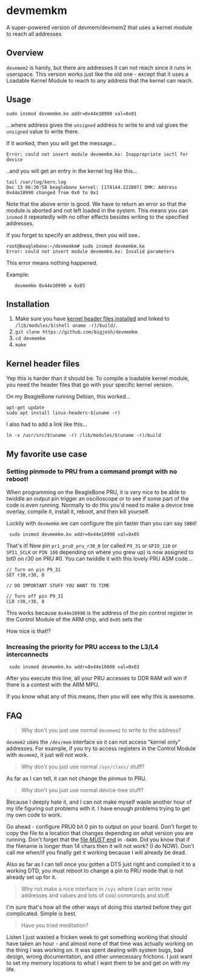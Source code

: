 # devmemkm
A super-powered version of devmem/devmem2 that uses a kernel module to reach all addresses

## Overview

`devemem2` is handy, but there are addresses it can not reach since it runs in userspace. This version works just like the old one - except that it uses a Loadable Kernel Module to reach to any address that the kernel can reach.

## Usage

```
sudo insmod devmemkm.ko addr=0x44e10990 val=0x01
```

...where address gives the `unsigned` address to write to and val gives the `unsigned` value to write there.

If it worked, then you will get the message...
```
Error: could not insert module devmemkm.ko: Inappropriate ioctl for device
```
..and you will get an entry in the kernel log like this...
```
tail /var/log/kern.log
Dec 13 06:30:58 beaglebone kernel: [174144.222807] DMK: Address 0x44e10990 changed from 0x0 to 0x1
```

Note that the above error is good. We have to return an error so that the module is aborted and not left loaded in the system. This means you can `insmod` it repeatedly with no other effects besides writing to the specified addresses. 

If you forget to specify an address, then you will see..
```
root@beaglebone:~/devmemkm# sudo insmod devmemkm.ko
Error: could not insert module devmemkm.ko: Invalid parameters
```
This error means nothing happened. 

Example:

       devmemkm 0x44e10990 w 0x05


## Installation

1. Make sure you have [kernel header files installed](https://www.google.com/search?q=install+kernel+header+files&oq=install+kernel+header+files) and linked to `/lib/modules/$(shell uname -r)/build/`. 
1. `git clone https://github.com/bigjosh/devmemkm`
2. `cd devmemkm`
3. `make`


## Kernel header files

Yep this is harder than it should be. To compile a loadable kernel module, you need the header files that go with your specific kernel version.

On my BeagleBone running Debian, this worked...
```
apt-get update
sudo apt install linux-headers-$(uname -r)
```

I also had to add a link like this...
```
ln -s /usr/src/$(uname -r) /lib/modules/$(uname -r)/build
```

## My favorite use case

### Setting pinmode to PRU from a command prompt with no reboot!

When programming on the BeagleBone PRU, it is very nice to be able to twiddle an output pin trigger an oscilloscope or to see if some part of the code is even running. Normally to do this you'd need to make a device tree overlay, compile it, install it, reboot, and then kill yourself. 

Luckily with `devmemkm` we can configure the pin faster than you can say `SBBO`!

```
 sudo insmod devmemkm.ko addr=0x44e10990 val=0x05
```

That's it! Now pin `pr1_pru0_pru_r30_0` (or called `P9_31` or `GPIO_110` or `SPI1_SCLK` or `PIN 100` depending on where you grew up) is now assigned to bit0 on r30 on PRU #0. You can twiddle it with this lovely PRU ASM code...

```
// Turn on pin P9_31	
SET r30,r30, 0	

// DO IMPORTANT STUFF YOU WANT TO TIME

// Turn off pin P9_31
CLR r30,r30, 0
```

This works because `0x44e10990` is the address of the pin control register in the Control Module of the ARM chip, and `0x05` sets the 

How nice is that!?

### Increasing the priority for PRU access to the L3/L4 interconnects

```
 sudo insmod devmemkm.ko addr=0x44e10608 val=0x03
```

After you execute this line, all your PRU accesses to DDR RAM will win if there is a contest with the ARM MPU. 

If you know what any of this means, then you will see why this is awesome. 

## FAQ

> Why don't you just use normal `devemem2` to write to the address?

`devmem2` uses the `/dev/mem` interface so it can not access "kernel only" addresses. For example, if you try to access registers in the Control Module with `devmem2`, it just will not work. 

> Why don't you just use normal `/sys/class/` stuff?

As far as I can tell, it can not change the pinmux to PRU. 

> Why don't you just use normal device-tree stuff?

Because I deeply hate it, and I can not make myself waste another hour of my life figuring out problems with it. I have enough problems trying to get my own code to work.

Go ahead - configure PRU0 bit 0 pin to output on your board. Don't forget to copy the file to a location that changes depending on what version you are running. Don't forget that the [file *MUST* end](https://vadl.github.io/beagleboneblack/2016/07/29/setting-up-bbb-gpio#dtc-and-compiling-custom-overlays:~:text=Be%20sure%20to%20put%20the%20new,LOADED%20PROPERLY%20BY%20THE%20CAPE%20MANAGER!) in `-0A00`. Did you know that if the filename is longer than 14 chars then it will not work? (I do NOW). Don't call me when/if you finally get it working because I will already be dead.

Also as far as I can tell once you gotten a DTS just right and compiled it to a working DTD, you must reboot to change a pin to PRU mode that is not already set up for it. 

> Why not make a nice interface in `/sys` where I can write new addresses and values and lots of cool commands and stuff.

I'm sure that's how all the other ways of doing this started before they got complicated. Simple is best.

> Have you tried meditation? 

Listen I just wasted a fricken week to get something working that should have taken an hour - and almost none of that time was actually working on the thing I was working on. It was spent dealing with system bugs, bad design, wrong documentation, and other unnecessary frictions. I just want to set my memory locations to what I want them to be and get on with my life. 